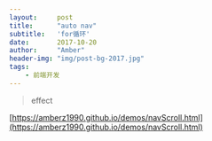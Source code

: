 ```yaml
---
layout:     post
title:      "auto nav"
subtitle:   'for循环'
date:       2017-10-20
author:     "Amber"
header-img: "img/post-bg-2017.jpg"
tags:
    - 前端开发
---
```

>effect

[https://amberz1990.github.io/demos/navScroll.html](https://amberz1990.github.io/demos/navScroll.html)